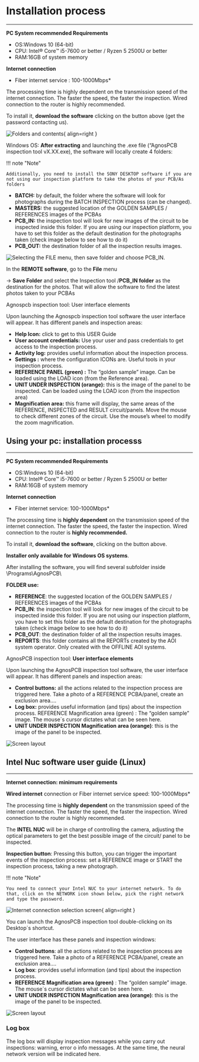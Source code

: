 # Installation process
___

**PC System recommended Requirements​**

- OS:Windows 10 (64-bit)
- CPU: Intel® Core™ i5-7600 or better / Ryzen 5 2500U or better
- RAM:16GB of system memory

**Internet connection**
- Fiber internet service : 100-1000Mbps*

The processing time is highly dependent on the transmission speed of the internet connection. The faster the speed, the faster the inspection. Wired connection to the router is highly recommended.

To install it, **download the software** clicking on the button above (get the password contacting us).

![Folders and contents](assets/software.PNG){ align=right }

Windows OS: **After extracting** and launching the .exe file (“AgnosPCB inspection tool vX.XX.exe), the software will locally create 4 folders: 


!!! note "Note"

    Additionally, you need to install the SONY DESKTOP software if you are not using our inspection platform to take the photos of your PCB/As folders



- **BATCH:** by default, the folder where the software will look for photographs during the BATCH INSPECTION process (can be changed).
- **MASTERS:** the suggested location of the GOLDEN SAMPLES / REFERENCES images of the PCBAs
- **PCB_IN:** the inspection tool will look for new images of the circuit to be inspected inside this folder. If you are using our inspection platform, you have to set this folder as the default destination for the photographs taken (check image below to see how to do it)
- **PCB_OUT:** the destination folder of all the inspection results images.

![Selecting the FILE menu, then save folder and choose PCB_IN.](assets/software-2.PNG)

In the **REMOTE software**, go to the **File** menu

-> **Save Folder** and select the Inspection tool /**PCB_IN folder** as the destination for the photos. That will allow the software to find the latest photos taken to your PCBAs

Agnospcb inspection tool: User interface elements

Upon launching the Agnospcb inspection tool software the user interface will appear. It has different panels and inspection areas:

- **​Help Icon:** click to get to this USER Guide
- **User account credentials:** Use your user and pass credentials to get access to the inspection process.
- **Activity log:** provides useful information about the inspection process.
- **Settings :** where the configuration ICONs are. Useful tools in your inspection process.
- **REFERENCE PANEL (green) :** The “golden sample” image. Can be loaded using the LOAD icon (from the Reference area).
- **UNIT UNDER INSPECTION (orange):** this is the image of the panel to be inspected. Can be loaded using the LOAD icon (from the inspection area)
- **Magnification area:** this frame will display, the same areas of the REFERENCE, INSPECTED and RESULT circuit/panels. Move the mouse to check different zones of the circuit. Use the mouse’s wheel to modify the zoom magnification.


## **Using your pc: installation processs**
___

**PC System recommended Requirements**

- OS:Windows 10 (64-bit)
- CPU: Intel® Core™ i5-7600 or better / Ryzen 5 2500U or better
- RAM:16GB of system memory

**Internet connection**

- Fiber internet service: 100-1000Mbps*

The processing time is **highly dependent** on the transmission speed of the internet connection. The faster the speed, the faster the inspection. Wired connection to the router is **highly recommended.**

To install it, **download the software**, clicking on the button above.

**Installer only available for Windows OS systems**.

After installing the software, you will find several subfolder inside \Programs\AgnosPCB\


**FOLDER use:**

- **REFERENCE**: the suggested location of the GOLDEN SAMPLES / REFERENCES images of the PCBAs
- **PCB_IN**: the inspection tool will look for new images of the circuit to be inspected inside this folder. If you are not using our inspection platform, you have to set this folder as the default destination for the photographs taken (check image below to see how to do it)
- **PCB_OUT**: the destination folder of all the inspection results images.
- **REPORTS**: this folder contains all the REPORTs created by the AOI system operator. Only created with the OFFLINE AOI systems.

AgnosPCB inspection tool: **User interface elements**

Upon launching the AgnosPCB inspection tool software, the user interface will appear. It has different panels and inspection areas:

- **Control buttons:** all the actions related to the inspection process are triggered here. Take a photo of a REFERENCE PCBA/panel, create an exclusion area….
- **Log box:** provides useful information (and tips) about the inspection process.
REFERENCE Magnification area (green) : The “golden sample” image. The mouse´s cursor dictates what can be seen here.
- **UNIT UNDER INSPECTION Magnification area (orange)**: this is the image of the panel to be inspected. 

![Screen layout](assets/pc-instalation-process.PNG)


## **Intel Nuc software user guide (Linux)**
___

**Internet connection: minimum requirements**

**Wired internet** connection or Fiber internet service speed: 100-1000Mbps*

The processing time is **highly dependent** on the transmission speed of the internet connection. The faster the speed, the faster the inspection. Wired connection to the router is highly recommended.

The **INTEL NUC** will be in charge of controlling the camera, adjusting the optical parameters to get the best possible image of the circuit/ panel to be inspected.

**Inspection button**: Pressing this button, you can trigger the important events of the inspection process: set a REFERENCE image or START the inspection process, taking a new photograph.

!!! note "Note"

    You need to connect your Intel NUC to your internet network. To do that, click on the NETWORK icon shown below, pick the right network and type the password.

![Internet connection selection screen](assets/TURN-OFF-WIFI.PNG){ align=right }

You can launch the AgnosPCB inspection tool double-clicking on its Desktop´s shortcut.

The user interface has these panels and inspection windows:

- **Control buttons**: all the actions related to the inspection process are triggered here. Take a photo of a REFERENCE PCBA/panel, create an exclusion area….
- **Log box**: provides useful information (and tips) about the inspection process.
- **REFERENCE Magnification area (green)** : The “golden sample” image. The mouse´s cursor dictates what can be seen here.
- **UNIT UNDER INSPECTION Magnification area (orange)**: this is the image of the panel to be inspected. 

![Screen layout](<assets/nuc installation.PNG>)

### **Log box** 

The log box will display inspection messages while you carry out inspections: warning, error o info messages. At the same time, the neural network version will be indicated here.

